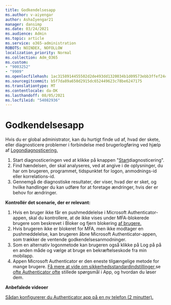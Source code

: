 ```yaml
---
title: Godkendelsesapp
ms.author: v-aiyengar
author: AshaIyengar21
manager: dansimp
ms.date: 03/24/2021
ms.audience: Admin
ms.topic: article
ms.service: o365-administration
ROBOTS: NOINDEX, NOFOLLOW
localization_priority: Normal
ms.collection: Adm_O365
ms.custom:
- "9003252"
- "9909"
ms.openlocfilehash: 1ac3158914455502d2de493dd1320034b1d09573ebb3ffef24c23eb1e816cad0
ms.sourcegitcommit: b5f7da89a650d2915dc652449623c78be6247175
ms.translationtype: MT
ms.contentlocale: da-DK
ms.lasthandoff: 08/05/2021
ms.locfileid: "54082936"
---
```

# <a name="authentication-app"></a>Godkendelsesapp

Hvis du er global administrator, kan du hurtigt finde ud af, hvad der skete, eller diagnosticere problemer i forbindelse med brugerlogføring ved hjælp af [Logondiagnosticering.](https://ms.portal.azure.com/microsoft.onmicrosoft.com?loginHint=shhada@microsoft.com#blade/Microsoft_AAD_IAM/ActiveDirectoryMenuBlade/diagnose/symptomId/ms_aad_dxp_signin_caDiagnoseAndSolveSummarySymptom)

1. Start diagnosticeringen ved at klikke på knappen "[Start](https://portal.azure.com/#blade/Microsoft_AAD_IAM/ActiveDirectoryMenuBlade/diagnose/symptomId/ms_aad_dxp_signin_caDiagnoseAndSolveSummarySymptom)diagnosticering". 
1. Find hændelsen, der skal analyseres, ved at angive i de oplysninger, du har om brugeren, programmet, tidspunktet for logon, anmodnings-id eller korrelations-id.
1. Gennemgå de diagnostiske resultater, der viser, hvad der er sket, og hvilke handlinger du kan udføre for at foretage ændringer, hvis der er behov for ændringer.

**Kontrollér det scenarie, der er relevant:**

1. Hvis en bruger ikke får en pushmeddelelse i Microsoft Authenticator-appen, skal du kontrollere, at de ikke vises under MFA-blokerede brugere som beskrevet i Bloker og fjern blokering [af brugere.](https://portal.azure.com/#blade/Microsoft_AAD_IAM/ActiveDirectoryMenuBlade/diagnose/symptomId/ms_aad_dxp_signin_caDiagnoseAndSolveSummarySymptom)
1. Hvis brugeren ikke er blokeret for MFA, men ikke modtager en pushmeddelelse, kan brugeren åbne Microsoft Authenticator-appen, som trækker de ventende godkendelsesanmodninger.
1. Som en alternativ logonmetode kan brugeren også klikke på Log på på en anden måde og vælge at bruge en bekræftelseskode fra min mobilapp.
1. Appen Microsoft Authenticator er den eneste tilgængelige metode for mange brugere. [Få mere at vide om sikkerhedsstandardindstillinger,](https://docs.microsoft.com/azure/active-directory/fundamentals/concept-fundamentals-security-defaults)se [ofte Authenticator ofte](https://docs.microsoft.com/azure/active-directory/user-help/user-help-auth-app-faq) stillede spørgsmål i App, og hvordan du løser dem.
 
**Anbefalede videoer**

[Sådan konfigurerer du Authenticator app på en ny telefon (2 minutter).](https://go.microsoft.com/fwlink/?linkid=2158163&clcid=0x409)
